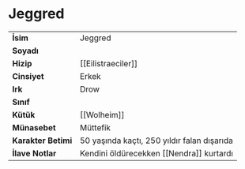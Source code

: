 # Jeggred   
|  |  |  
|---|---|  
| **İsim** | Jeggred|  
| **Soyadı** | |  
| **Hizip** | [[Eilistraeciler]]|  
| **Cinsiyet** | Erkek|  
| **Irk** | Drow|  
| **Sınıf** | |  
| **Kütük** | [[Wolheim]]|  
| **Münasebet** | Müttefik|  
| **Karakter Betimi** | 50 yaşında kaçtı, 250 yıldır falan dışarıda|  
| **İlave Notlar** | Kendini öldürecekken [[Nendra]] kurtardı|  
